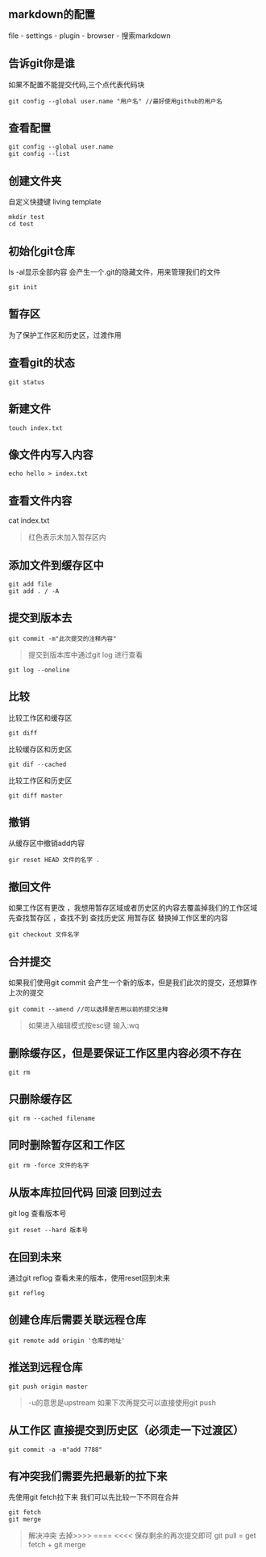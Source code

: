 ## markdown的配置
file - settings - plugin - browser - 搜索markdown
## 告诉git你是谁
如果不配置不能提交代码,三个点代表代码块
```
git config --global user.name "用户名" //最好使用github的用户名
```
## 查看配置
```
git config --global user.name
git config --list
```
##  创建文件夹
自定义快捷键 living template
```
mkdir test
cd test
```

## 初始化git仓库
ls -al显示全部内容 会产生一个.git的隐藏文件，用来管理我们的文件
```
git init
```
## 暂存区
为了保护工作区和历史区，过渡作用

## 查看git的状态 
```
git status

```
## 新建文件
```
touch index.txt
```
## 像文件内写入内容
```
echo hello > index.txt
```
## 查看文件内容
cat index.txt
> 红色表示未加入暂存区内

## 添加文件到缓存区中
```
git add file
git add . / -A
```
## 提交到版本去
```
git commit -m"此次提交的注释内容"
```
> 提交到版本库中通过git log 进行查看
```
git log --oneline
```
## 比较
比较工作区和缓存区
```
git diff
```
比较缓存区和历史区
```
git dif --cached
```
比较工作区和历史区
```
git diff master
```
## 撤销
从缓存区中撤销add内容
```
gir reset HEAD 文件的名字 .
```

## 撤回文件
如果工作区有更改 ，我想用暂存区域或者历史区的内容去覆盖掉我们的工作区域
先查找暂存区 ，查找不到 查找历史区
用暂存区 替换掉工作区里的内容
```
git checkout 文件名字
```
## 合并提交
如果我们使用git commit 会产生一个新的版本，但是我们此次的提交，还想算作上次的提交 
```
git commit --amend //可以选择是否用以前的提交注释
```
> 如果进入编辑模式按esc键 输入:wq

## 删除缓存区，但是要保证工作区里内容必须不存在
```
git rm
```
## 只删除缓存区
```
git rm --cached filename
```
## 同时删除暂存区和工作区
```
git rm -force 文件的名字
```

## 从版本库拉回代码 回滚 回到过去
git log 查看版本号
```
git reset --hard 版本号
```
## 在回到未来
通过git reflog 查看未来的版本，使用reset回到未来
```
git reflog
```

## 创建仓库后需要关联远程仓库
```
git remote add origin '仓库的地址'
```

## 推送到远程仓库
```
git push origin master
```
> -u的意思是upstream 如果下次再提交可以直接使用git push


## 从工作区 直接提交到历史区（必须走一下过渡区）
```
git commit -a -m"add 7788"
```
## 有冲突我们需要先把最新的拉下来
先使用git fetch拉下来 我们可以先比较一下不同在合并
```
git fetch
git merge
```
> 解决冲突 去掉>>>>  ==== <<<< 保存剩余的再次提交即可
git pull  = get fetch + git merge





